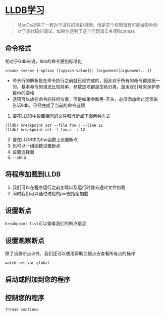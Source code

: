 # [LLDB学习](https://lldb.llvm.org)

> MacOs提供了一套对于进程的保护机制，但是这个机制很有可能会影响你对于源代码的调试，如果你遇到了这个问题请去关闭Rootless

## 命令格式

相对于Gdb来说，lldb的命令更加标准化

```
<noun> <verb> [-option [[opyion-value]]] [arguement[arguement...]]
```

- 命令行的解析是在命令执行之前就已经完成的，因此对于所有的命令都是统一的。基本命令的语法比较简单，参数选项都是空格分离，是用双引号来保护参数中的空格
- 选项可以放在命令的任何位置，但是如果参数用`-`开头，必须添加终止选项来告诉lldb，已经完成了当前的命令选项

1. 要在LLDB中设置相同的文件和行断点下面两种方式

```
(lldb) breakpoint set --file foo.c --line 12
(lldb) breakpoint set -f foo.c -l 12
```

2. 要在LLDB中为foo函数上设置断点
3. 也可以一组函数设置断点
4. 设置选择器
5. --shlib

## 将程序加载到LLDB

1. 我们可以在程序运行之前加载以及运行时候去通过文件加载
2. 同时我们可以通过进程的pid去指定加载

## 设置断点

`breakpoint list`可以查看我们的断点信息

## 设置观察断点

除了设置断点以外，我们还可以使用帮助监视点去查看所有点的操作

```
watch set var global
```

## 启动或附加到您的程序

## 控制您的程序

```
thread continue
```

